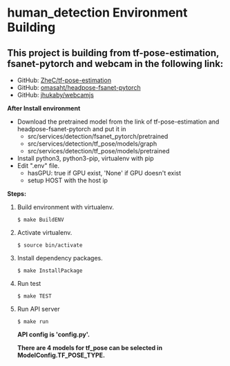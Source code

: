 # human_detection Environment Building

## This project is building from tf-pose-estimation, fsanet-pytorch and webcam in the following link:

- GitHub: [ZheC/tf-pose-estimation](https://github.com/ZheC/tf-pose-estimation)
- GitHub: [omasaht/headpose-fsanet-pytorch](https://github.com/omasaht/headpose-fsanet-pytorch)
- GitHub: [jhukaby/webcamjs](https://github.com/jhuckaby/webcamjs)

**After Install environment**
- Download the pretrained model from the link of tf-pose-estimation and headpose-fsanet-pytorch and put it in 
  - src/services/detection/fsanet_pytorch/pretrained
  - src/services/detection/tf_pose/models/graph
  - src/services/detection/tf_pose/models/pretrained
- Install python3, python3-pip, virtualenv with pip
- Edit ".env" file.
  - hasGPU: true if GPU exist, 'None' if GPU doesn't exist
  - setup HOST with the host ip

**Steps:**
1. Build environment with virtualenv.
   ```{bash}
   $ make BuildENV
   ```
2. Activate virtualenv.
   ```{bash}
   $ source bin/activate
   ```
3. Install dependency packages.
   ```{bash}
   $ make InstallPackage
   ```
4. Run test
   ```{bash}
   $ make TEST
   ```
5. Run API server
   ```{bash}
   $ make run
   ```
   **API config is 'config.py'.**

   **There are 4 models for tf_pose can be selected in ModelConfig.TF_POSE_TYPE.**
